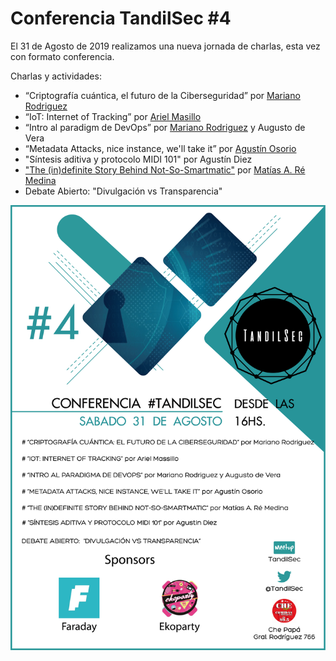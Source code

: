 # Conferencia TandilSec #4

El 31 de Agosto de 2019 realizamos una nueva jornada de charlas, esta vez con formato conferencia.


Charlas y actividades:

- “Criptografía cuántica, el futuro de la Ciberseguridad” por [Mariano Rodriguez](https://twitter.com/martemars)
- “IoT: Internet of Tracking” por [Ariel Masillo](https://twitter.com/ArielMasillo)
- “Intro al paradigm de DevOps” por [Mariano Rodriguez](https://twitter.com/martemars) y Augusto de Vera
- “Metadata Attacks, nice instance, we'll take it” por [Agustín Osorio](https://twitter.com/AgustnOsorio4)
- "Síntesis aditiva y protocolo MIDI 101" por Agustín Diez
- ["The (in)definite Story Behind Not-So-Smartmatic"]("The%20(in)definite%20story%20behind%20not-so-SmartMatic.pdf") por [Matías A. Ré Medina](https://twitter.com/mattaereal)
- Debate Abierto: "Divulgación vs Transparencia"


[![Flyer](CharlasTandilSec-2019-08-31.png)](https://www.meetup.com/TandilSec/events/263623359/)
